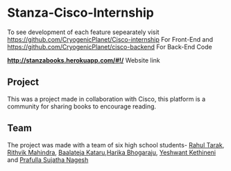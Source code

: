 # Stanza-Cisco-Internship
To see development of each feature sepearately visit https://github.com/CryogenicPlanet/Cisco-internship For Front-End and https://github.com/CryogenicPlanet/cisco-backend For Back-End Code

**http://stanzabooks.herokuapp.com/#!/** Website link

## Project
This was a project made in collaboration with Cisco, this platform is a community for sharing books to encourage reading.
## Team
The project was made with a team of six high school students- [Rahul Tarak]( https://github.com/CryogenicPlanet), [Rithvik Mahindra](https://github.com/rithvikmahin), [Baalateja Kataru](https://github.com/BK-Modding),[Harika Bhogaraju](https://github.com/HarikaBhogaraju), [Yeshwant Kethineni](https://github.com/YeshYyyK) and [Prafulla Sujatha Nagesh](https://github.com/popxxisjustaflower) 


